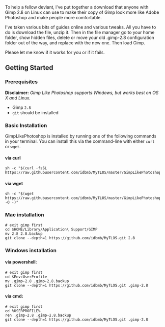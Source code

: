 To help a fellow deviant, I've put together a download that anyone with Gimp 2.8 on Linux can use to make their copy of Gimp look more like Adobe Photoshop and make people more comfortable.

I've taken various bits of guides online and various tweaks.
All you have to do is download the file, unzip it.
Then in the file manager go to your home folder, show hidden files, delete or move your old .gimp-2.8 configuration folder out of the way, and replace with the new one.
Then load Gimp.

Please let me know if it works for you or if it fails.

## Getting Started

### Prerequisites

__Disclaimer:__ _Gimp Like Photoshop supports Windows, but works best on OS X and Linux._

* Gimp `2.8`
* `git` should be installed

### Basic Installation

GimpLikePhotoshop is installed by running one of the following commands in your terminal. You can install this via the command-line with either `curl` or `wget`.

#### via curl

```shell
sh -c "$(curl -fsSL https://raw.githubusercontent.com/idbmb/MyTLOS/master/GimpLikePhotoshop/tools/install.sh)"
```

#### via wget

```shell
sh -c "$(wget https://raw.githubusercontent.com/idbmb/MyTLOS/master/GimpLikePhotoshop/tools/install.sh -O -)"
```

### Mac installation

	# exit gimp first
	cd $HOME/Library/Application\ Support/GIMP
	mv 2.8 2.8.backup
	git clone --depth=1 https://github.com/idbmb/MyTLOS.git 2.8

### Windows installation

#### via powershell:

	# exit gimp first
	cd $Env:UserProfile
	mv .gimp-2.8 .gimp-2.8.backup
	git clone --depth=1 https://github.com/idbmb/MyTLOS.git .gimp-2.8

#### via cmd:

	# exit gimp first
	cd %USERPROFILE%
	ren .gimp-2.8 .gimp-2.8.backup
	git clone --depth=1 https://github.com/idbmb/MyTLOS.git .gimp-2.8
